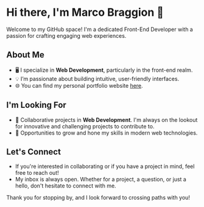 # Hi there, I'm Marco Braggion 👋

Welcome to my GitHub space! I'm a dedicated Front-End Developer with a passion for crafting engaging web experiences.

## About Me

- 🖥️ I specialize in **Web Development**, particularly in the front-end realm.
- 💡 I’m passionate about building intuitive, user-friendly interfaces.
- 🌐 You can find my personal portfolio website [here](https://marcobraggion.com).

## I'm Looking For

- 🤝 Collaborative projects in **Web Development**. I'm always on the lookout for innovative and challenging projects to contribute to.
- 🌱 Opportunities to grow and hone my skills in modern web technologies.

## Let's Connect

- If you're interested in collaborating or if you have a project in mind, feel free to reach out!
- My inbox is always open. Whether for a project, a question, or just a hello, don't hesitate to connect with me.

Thank you for stopping by, and I look forward to crossing paths with you!


